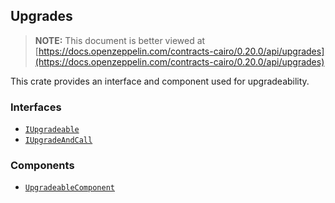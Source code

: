 ## Upgrades

> **NOTE:** This document is better viewed at [https://docs.openzeppelin.com/contracts-cairo/0.20.0/api/upgrades](https://docs.openzeppelin.com/contracts-cairo/0.20.0/api/upgrades)

This crate provides an interface and component used for upgradeability.

### Interfaces

- [`IUpgradeable`](https://docs.openzeppelin.com/contracts-cairo/0.20.0/api/upgrades#IUpgradeable)
- [`IUpgradeAndCall`](https://docs.openzeppelin.com/contracts-cairo/0.20.0/api/upgrades#IUpgradeAndCall)

### Components

- [`UpgradeableComponent`](https://docs.openzeppelin.com/contracts-cairo/0.20.0/api/upgrades#UpgradeableComponent)
